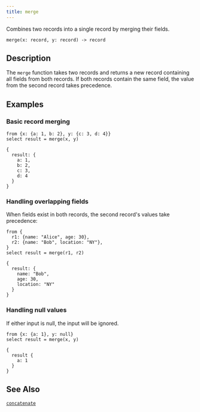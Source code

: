 ```yaml
---
title: merge
---
```


Combines two records into a single record by merging their fields.

```tql
merge(x: record, y: record) -> record
```

## Description

The `merge` function takes two records and returns a new record containing all
fields from both records. If both records contain the same field, the value from
the second record takes precedence.

## Examples

### Basic record merging

```tql
from {x: {a: 1, b: 2}, y: {c: 3, d: 4}}
select result = merge(x, y)
```

```tql
{
  result: {
    a: 1,
    b: 2,
    c: 3,
    d: 4
  }
}
```

### Handling overlapping fields

When fields exist in both records, the second record's values take precedence:

```tql
from {
  r1: {name: "Alice", age: 30},
  r2: {name: "Bob", location: "NY"},
}
select result = merge(r1, r2)
```

```tql
{
  result: {
    name: "Bob",
    age: 30,
    location: "NY"
  }
}
```

### Handling null values

If either input is null, the input will be ignored.

```tql
from {x: {a: 1}, y: null}
select result = merge(x, y)
```

```tql
{
  result {
    a: 1
  }
}
```

## See Also

[`concatenate`](concatenate)
